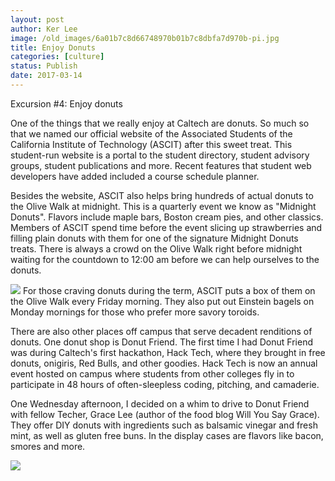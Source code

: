 ```yaml
---
layout: post
author: Ker Lee
image: /old_images/6a01b7c8d66748970b01b7c8dbfa7d970b-pi.jpg
title: Enjoy Donuts
categories: [culture]
status: Publish
date: 2017-03-14
---
```


Excursion #4: Enjoy donuts

One of the things that we really enjoy at Caltech are donuts. So much so that we named our official website of the Associated Students of the California Institute of Technology (ASCIT) after this sweet treat. This student-run website is a portal to the student directory, student advisory groups, student publications and more. Recent features that student web developers have added included a course schedule planner.

Besides the website, ASCIT also helps bring hundreds of actual donuts to the Olive Walk at midnight. This is a quarterly event we know as "Midnight Donuts". Flavors include maple bars, Boston cream pies, and other classics. Members of ASCIT spend time before the event slicing up strawberries and filling plain donuts with them for one of the signature Midnight Donuts treats. There is always a crowd on the Olive Walk right before midnight waiting for the countdown to 12:00 am before we can help ourselves to the donuts.


![](/old_images/6a01b7c8d66748970b01bb097f1f91970d-320wi.jpg)
For those craving donuts during the term, ASCIT puts a box of them on the Olive Walk every Friday morning. They also put out Einstein bagels on Monday mornings for those who prefer more savory toroids.

There are also other places off campus that serve decadent renditions of donuts. One donut shop is Donut Friend. The first time I had Donut Friend was during Caltech's first hackathon, Hack Tech, where they brought in free donuts, onigiris, Red Bulls, and other goodies. Hack Tech is now an annual event hosted on campus where students from other colleges fly in to participate in 48 hours of often-sleepless coding, pitching, and camaderie.

One Wednesday afternoon, I decided on a whim to drive to Donut Friend with fellow Techer, Grace Lee (author of the food blog Will You Say Grace). They offer DIY donuts with ingredients such as balsamic vinegar and fresh mint, as well as gluten free buns. In the display cases are flavors like bacon, smores and more.


![](/old_images/6a01b7c8d66748970b01b8d2665ee9970c-pi.jpg)

